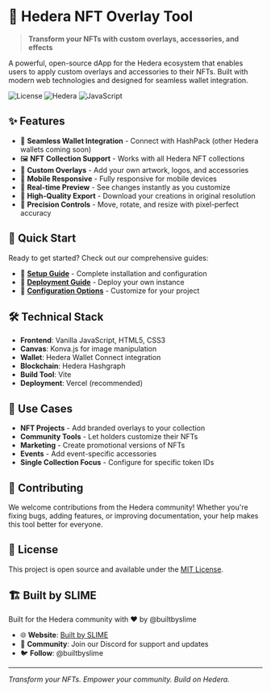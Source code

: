 # 🎨 Hedera NFT Overlay Tool

> **Transform your NFTs with custom overlays, accessories, and effects**

A powerful, open-source dApp for the Hedera ecosystem that enables users to apply custom overlays and accessories to their NFTs. Built with modern web technologies and designed for seamless wallet integration.

![License](https://img.shields.io/badge/license-MIT-green.svg)
![Hedera](https://img.shields.io/badge/blockchain-Hedera-purple.svg)
![JavaScript](https://img.shields.io/badge/language-JavaScript-yellow.svg)

## ✨ Features

- 🔗 **Seamless Wallet Integration** - Connect with HashPack (other Hedera wallets coming soon)
- 🖼️ **NFT Collection Support** - Works with all Hedera NFT collections
- 🎨 **Custom Overlays** - Add your own artwork, logos, and accessories
- 📱 **Mobile Responsive** - Fully responsive for mobile devices
- 🔄 **Real-time Preview** - See changes instantly as you customize
- 💾 **High-Quality Export** - Download your creations in original resolution
- 🎯 **Precision Controls** - Move, rotate, and resize with pixel-perfect accuracy

## 🚀 Quick Start

Ready to get started? Check out our comprehensive guides:

- 📖 **[Setup Guide](SETUP.md)** - Complete installation and configuration
- 🚀 **[Deployment Guide](DEPLOYMENT.md)** - Deploy your own instance
- 🔧 **[Configuration Options](SETUP.md#configuration)** - Customize for your project

## 🛠️ Technical Stack

- **Frontend**: Vanilla JavaScript, HTML5, CSS3
- **Canvas**: Konva.js for image manipulation
- **Wallet**: Hedera Wallet Connect integration
- **Blockchain**: Hedera Hashgraph
- **Build Tool**: Vite
- **Deployment**: Vercel (recommended)

## 🎯 Use Cases

- **NFT Projects** - Add branded overlays to your collection
- **Community Tools** - Let holders customize their NFTs
- **Marketing** - Create promotional versions of NFTs
- **Events** - Add event-specific accessories
- **Single Collection Focus** - Configure for specific token IDs

## 🤝 Contributing

We welcome contributions from the Hedera community! Whether you're fixing bugs, adding features, or improving documentation, your help makes this tool better for everyone.

## 📄 License

This project is open source and available under the [MIT License](LICENSE).

## 🏗️ Built by SLIME

Built for the Hedera community with ❤️ by @builtbyslime

- 🌐 **Website**: [Built by SLIME](https://github.com/Built-by-SLIME)
- 💬 **Community**: Join our Discord for support and updates
- 🐦 **Follow**: @builtbyslime

---

*Transform your NFTs. Empower your community. Build on Hedera.*
